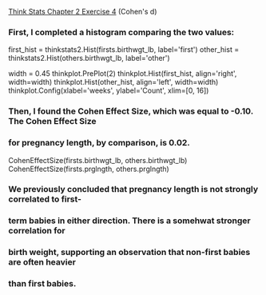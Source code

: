 [Think Stats Chapter 2 Exercise 4](http://greenteapress.com/thinkstats2/html/thinkstats2003.html#toc24) (Cohen's d)

>> 

### First, I completed a histogram comparing the two values: 
<addr>
first_hist = thinkstats2.Hist(firsts.birthwgt_lb, label='first')
other_hist = thinkstats2.Hist(others.birthwgt_lb, label='other')

width = 0.45
thinkplot.PrePlot(2)
thinkplot.Hist(first_hist, align='right', width=width)
thinkplot.Hist(other_hist, align='left', width=width)
thinkplot.Config(xlabel='weeks', ylabel='Count', xlim=[0, 16])

### Then, I found the Cohen Effect Size, which was equal to -0.10. The Cohen Effect Size
### for pregnancy length, by comparison, is 0.02. 

CohenEffectSize(firsts.birthwgt_lb, others.birthwgt_lb)
CohenEffectSize(firsts.prglngth, others.prglngth)

### We previously concluded that pregnancy length is not strongly correlated to first-
### term babies in either direction. There is a somehwat stronger correlation for 
### birth weight, supporting an observation that non-first babies are often heavier
### than first babies. 
